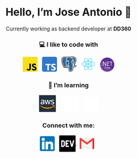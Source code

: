 
<h1 align="center"> Hello, I’m Jose Antonio 👋</h1>


<p align="center">  
Currently working as backend developer at <strong>DD360</strong>
</p>

<h3 align="center">💻 I like to code with</h3>
<p align="center">    
    <img width="40px" src="./media/Javascript.png" />   
    &nbsp;
    <img width="40px" src="./media/Typescript.svg" />  
    &nbsp;
    <img width="40px" src="./media/postgresql.png" />     
    &nbsp;
    <img width="40px" src="./media/react.png" />     
    &nbsp;
    <img width="38px" src="./media/NET_core.png" />
</p>

<h3 align="center">🧪 I’m learning</h3>
<p align="center"> 
    <img width="45px" src="./media/aws.png" />
    &nbsp;
    <img width="50px" src="./media/docker2.png" />       
    &nbsp;
    <img style="" width="39px" src="./media/nextjs-icon-light.svg" />  
</p>


<h3 align="center">Connect with me:</h3>
<p align="center">
<a href="https://www.linkedin.com/in/jose-antonio-felix-ballesteros-9b1111192/" target="blank"><img align="center" src="./linkedin.png" alt="jose-antonio-felix-ballesteros-9b1111192" height="40px" /></a>
  &nbsp;
<a href="mailto:jafb321@gmail.com" target="blank"><img align="center" src="./media/dev.png" alt="jose-antonio-felix-ballesteros-9b1111192" height="44px" style="margin-top: 1px;" />
</a>
&nbsp;
 <a href="mailto:jafb321@gmail.com" target="blank"><img align="center" src="./gmail.png" alt="jose-antonio-felix-ballesteros-9b1111192" height="39px" /></a>
  &nbsp;
</p>

<br>
<!-- asd
<p align="center">
<a href="https://ko-fi.com/L3L53EXUA">
    <img align="center" width="250px" src="https://ko-fi.com/img/githubbutton_sm.svg" />     
</a>    
</p>
-->

<!-- asd
- 🌱 I’m currently learning ...
- 👯 I’m looking to collaborate on ...
- 🤔 I’m looking for help with ...
- 💬 Ask me about ...
- 📫 How to reach me: ...
- 😄 Pronouns: ...
- ⚡ Fun fact: ...
-->
